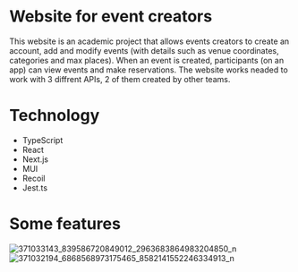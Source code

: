 # Website for event creators

This website is an academic project that allows events creators to create an account, add and modify events (with details such as venue coordinates, categories and max places).
When an event is created, participants (on an app) can view events and make reservations.
The website works neaded to work with 3 diffrent APIs, 2 of them created by other teams.

# Technology
- TypeScript
- React
- Next.js
- MUI
- Recoil
- Jest.ts

# Some features
![371033143_839586720849012_2963683864983204850_n](https://github.com/emusiaaa/biletmajster-frontend/assets/115428064/e4457b92-60d3-4ab0-96b4-262f16f3564a)
![371032194_6868568973175465_8582141552246334913_n](https://github.com/emusiaaa/biletmajster-frontend/assets/115428064/f3c834be-d954-4152-84a1-8d666a436dae)
